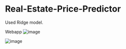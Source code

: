 # Real-Estate-Price-Predictor
Used Ridge model.

Webapp
![image](https://github.com/Viditnegi/Real-Estate-Price-Predictor/assets/106267998/06d07d3f-a506-4404-a2bd-e1d93af31841)


![image](https://github.com/Viditnegi/Real-Estate-Price-Predictor/assets/106267998/c5920857-a695-42cb-b218-0675e5ccccd9)
